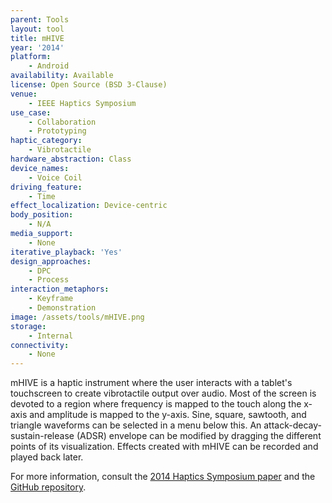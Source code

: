 ```yaml
---
parent: Tools
layout: tool
title: mHIVE
year: '2014'
platform:
    - Android
availability: Available
license: Open Source (BSD 3-Clause)
venue:
    - IEEE Haptics Symposium
use_case:
    - Collaboration
    - Prototyping
haptic_category:
    - Vibrotactile
hardware_abstraction: Class
device_names:
    - Voice Coil
driving_feature:
    - Time
effect_localization: Device-centric
body_position:
    - N/A
media_support:
    - None
iterative_playback: 'Yes'
design_approaches:
    - DPC
    - Process
interaction_metaphors:
    - Keyframe
    - Demonstration
image: /assets/tools/mHIVE.png
storage:
    - Internal
connectivity:
    - None
---
```

mHIVE is a haptic instrument where the user interacts with a tablet's touchscreen to create vibrotactile output over audio.
Most of the screen is devoted to a region where frequency is mapped to the touch along the x-axis and amplitude is mapped to the y-axis.
Sine, square, sawtooth, and triangle waveforms can be selected in a menu below this.
An attack-decay-sustain-release (ADSR) envelope can be modified by dragging the different points of its visualization.
Effects created with mHIVE can be recorded and played back later.

For more information, consult the [2014 Haptics Symposium paper](https://doi.org/10.1109/HAPTICS.2014.6775476)
and the [GitHub repository](https://github.com/ubcspin/mHIVE).
